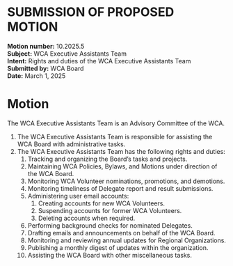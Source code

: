 # SUBMISSION OF PROPOSED MOTION

**Motion number:** 10.2025.5  
**Subject:** WCA Executive Assistants Team  
**Intent:** Rights and duties of the WCA Executive Assistants Team  
**Submitted by:** WCA Board  
**Date:** March 1, 2025

# Motion

The WCA Executive Assistants Team is an Advisory Committee of the WCA.

1. The WCA Executive Assistants Team is responsible for assisting the WCA Board with administrative tasks.
2. The WCA Executive Assistants Team has the following rights and duties:
   1. Tracking and organizing the Board’s tasks and projects.
   2. Maintaining WCA Policies, Bylaws, and Motions under direction of the WCA Board.
   3. Monitoring WCA Volunteer nominations, promotions, and demotions.
   4. Monitoring timeliness of Delegate report and result submissions.
   5. Administering user email accounts:
      1. Creating accounts for new WCA Volunteers.
      2. Suspending accounts for former WCA Volunteers.
      3. Deleting accounts when required.
   6. Performing background checks for nominated Delegates.
   7. Drafting emails and announcements on behalf of the WCA Board.
   8. Monitoring and reviewing annual updates for Regional Organizations.
   9. Publishing a monthly digest of updates within the organization.
   10. Assisting the WCA Board with other miscellaneous tasks.
